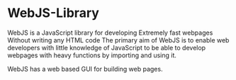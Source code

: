 # WebJS-Library

WebJS is a JavaScript library for developing
Extremely fast webpages
Without writing any HTML code
The primary aim of WebJS is to enable web developers with little knowledge of JavaScript to be able to develop webpages with heavy functions by importing and using it.

WebJS has a web based GUI for building web pages.
